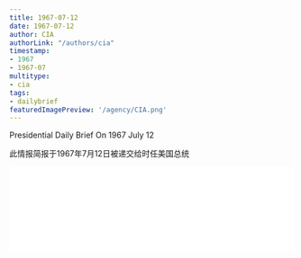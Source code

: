 ```yaml
---
title: 1967-07-12
date: 1967-07-12
author: CIA 
authorLink: "/authors/cia"
timestamp: 
- 1967
- 1967-07
multitype: 
- cia
tags: 
- dailybrief
featuredImagePreview: '/agency/CIA.png'
---
```



Presidential Daily Brief On 1967 July 12

此情报简报于1967年7月12日被递交给时任美国总统

<!--more-->





<div id="over" style="width:100%; overflow:hidden"> <iframe id="sFrame" name="sFrame" frameborder="no" border="0"  allowfullscreen marginwidth="0" scrolling="no" src = " /CIA/1967-07-12.html "  style = " position:absulute; width: 806px; top: 300;" > </iframe> </div>